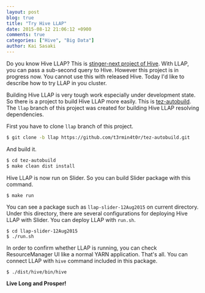 ```yaml
---
layout: post
blog: true
title: "Try Hive LLAP"
date: 2015-08-12 21:06:12 +0900
comments: true
categories: ["Hive", "Big Data"]
author: Kai Sasaki
---
```


Do you know Hive LLAP? This is [stinger-next project of Hive](http://hortonworks.com/blog/stinger-next-enterprise-sql-hadoop-scale-apache-hive/).
With LLAP, you can pass a sub-second query to Hive. However this project is in progress now. You cannot use this with released Hive.
Today I'd like to describe how to try LLAP in you cluster.

<!-- more -->

Building Hive LLAP is very tough work especially under development state. So there is a project to build Hive LLAP more easily. This is [tez-autobuild](https://github.com/t3rmin4t0r/tez-autobuild). The `llap` branch of this project was created for building Hive LLAP resolving dependencies.

First you have to clone `llap` branch of this project.

```sh
$ git clone -b llap https://github.com/t3rmin4t0r/tez-autobuild.git
```

And build it.

```sh
$ cd tez-autobuild
$ make clean dist install
```

Hive LLAP is now run on Slider. So you can build Slider package with this command.

```
$ make run
```

You can see a package such as `llap-slider-12Aug2015` on current directory. Under this directory, there are several configurations for deploying Hive LLAP with Slider. You can deploy LLAP with `run.sh`.

```
$ cd llap-slider-12Aug2015
$ ./run.sh
```

In order to confirm whether LLAP is running, you can check ResourceManager UI like a normal YARN application. That's all. You can connect LLAP with `hive` command included in this package.

```
$ ./dist/hive/bin/hive
```

**Live Long and Prosper!**
